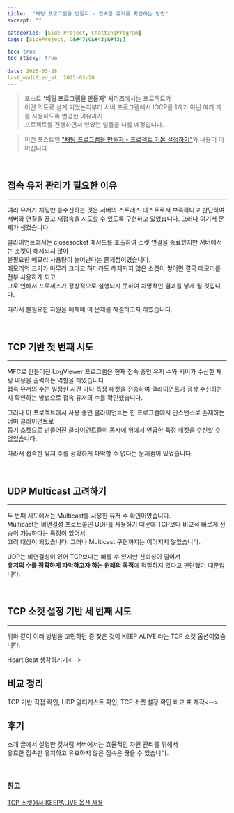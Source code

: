 ```yaml
---
title:  "채팅 프로그램을 만들자 - 접속한 유저를 확인하는 방법"
excerpt: ""

categories: [Side Project, ChattingProgram]
tags: [SideProject, C&#47;C&#43;&#43;]

toc: true
toc_sticky: true
 
date: 2025-03-28
last_modified_at: 2025-03-28
---
```


> 포스트 **'채팅 프로그램을 만들자' 시리즈**에서는 프로젝트가  
> 어떤 의도로 설계 되었는지부터 서버 프로그램에서 IOCP를 1개가 아닌 여러 개를 사용하도록 변경한 이유까지  
> 프로젝트를 진행하면서 있었던 일들을 다룰 예정입니다.  

> 이전 포스트인 ["채팅 프로그램을 만들자 - 프로젝트 기본 설정하기"](https://mgcllee.github.io/posts/ChattingProgram01/)와 내용이 이어집니다.  

<br/>

## 접속 유저 관리가 필요한 이유
---

여러 유저가 채팅만 송수신하는 것은 서버의 스트레스 테스트로서 부족하다고 판단하여  
서버와 연결을 끊고 재접속을 시도할 수 있도록 구현하고 있었습니다. 그러나 여기서 문제가 생겼습니다.  

클라이언트에서는 closesocket 메서드를 호출하여 소켓 연결을 종료했지만 서버에서는 소켓이 해제되지 않아  
불필요한 메모리 사용량이 늘어난다는 문제점이였습니다.  
메모리의 크기가 아무리 크다고 하더라도 해제되지 않은 소켓이 쌓이면 결국 메모리를 전부 사용하게 되고  
그로 인해서 프로세스가 정상적으로 실행되지 못하여 치명적인 결과를 낳게 될 것입니다.  

따라서 불필요한 자원을 해제해 이 문제를 해결하고자 하였습니다.  

<br/>

## TCP 기반 첫 번째 시도
---

MFC로 만들어진 LogViewer 프로그램은 현재 접속 중인 유저 수와 서버가 수신한 채팅 내용을 출력하는 역할을 하였습니다.  
접속 유저의 수는 일정한 시간 마다 특정 패킷을 전송하여 클라이언트가 정상 수신하는지 확인하는 방법으로 접속 유저의 수를 확인했습니다.  

그러나 이 프로젝트에서 사용 중인 클라이언트는 한 프로그램에서 인스턴스로 존재하는 더미 클라이언트로  
동기 소켓으로 만들어진 클라이언트들이 동시에 위에서 언급한 특정 패킷을 수신할 수 없었습니다.  

따라서 접속한 유저 수를 정확하게 파악할 수 없다는 문제점이 있었습니다.  

<br/>

## UDP Multicast 고려하기
---

두 번째 시도에서는 Multicast를 사용한 유저 수 확인이였습니다.  
Multicast는 비연결성 프로토콜인 UDP를 사용하기 때문에 TCP보다 비교적 빠르게 전송이 가능하다는 특징이 있어서  
고려 대상이 되었습니다. 그러나 Multicast 구현까지는 이어지지 않았습니다.  

UDP는 비연결성이 있어 TCP보다는 빠를 수 있지만 신뢰성이 떨어져  
**유저의 수를 정확하게 파악하고자 하는 원래의 목적**에 적절하지 않다고 판단했기 때문입니다.  

<br/>

## TCP 소켓 설정 기반 세 번째 시도
---

위와 같이 여러 방법을 고민하던 중 찾은 것이 KEEP ALIVE 라는 TCP 소켓 옵션이였습니다.  

<!-->Heart Beat 생각하기기<-->

<br/>

## 비교 정리

<!-->TCP 기반 직접 확인, UDP 멀티캐스트 확인, TCP 소켓 설정 확인 비교 표 제작<-->

<br/>

## 후기

소개 글에서 설명한 것처럼 서버에서는 효율적인 자원 관리를 위해서  
유효한 접속만 유지하고 유효하지 않은 접속은 끊을 수 있습니다.  

<br/>

### 참고

[TCP 소켓에서 KEEPALIVE 옵션 사용](https://blog.naver.com/corinet/220771742989)  
<br/>

